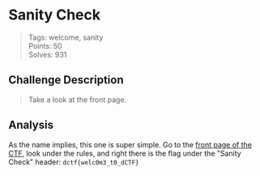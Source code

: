 # Sanity Check

<blockquote>
Tags: welcome, sanity<br>
Points: 50<br>
Solves: 931
</blockquote>

## Challenge Description

> Take a look at the front page.

## Analysis

As the name implies, this one is super simple. Go to the [front page of the CTF](https://dctf.dragonsec.si), look under the rules, and right there is the flag under the "Sanity Check" header: `dctf{welc0m3_t0_dCTF}`
